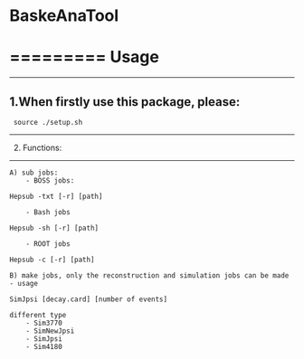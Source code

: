 # BaskeAnaTool
=========
Usage
=========
----------------------------------------
1.When firstly use this package, please: 
---------------------------------------
   ` source ./setup.sh`


---------------------------------------
2. Functions:
---------------------------------------
    A) sub jobs:
		- BOSS jobs:
`Hepsub -txt [-r] [path]`

	    - Bash jobs
`Hepsub -sh [-r] [path] `

	    - ROOT jobs
`Hepsub -c [-r] [path]`

	B) make jobs, only the reconstruction and simulation jobs can be made
	- usage
`SimJpsi [decay.card] [number of events]`

	different type
        - Sim3770 
        - SimNewJpsi
        - SimJpsi
        - Sim4180


